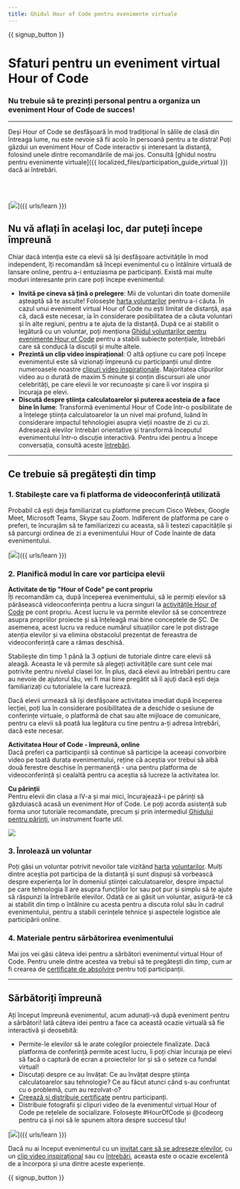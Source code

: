 ```yaml
---
title: Ghidul Hour of Code pentru evenimente virtuale
---
```


{{ signup_button }}

# Sfaturi pentru un eveniment virtual Hour of Code

### Nu trebuie să te prezinți personal pentru a organiza un eveniment Hour of Code de succes!

***

Deși Hour of Code se desfășoară în mod tradițional în sălile de clasă din întreaga lume, nu este nevoie să fii acolo în persoană pentru a te distra! Poți găzdui un eveniment Hour of Code interactiv și interesant la distanță, folosind unele dintre recomandările de mai jos.  Consultă [ghidul nostru pentru evenimente virtuale]({{ localized_files/participation_guide_virtual }}) dacă ai întrebări.

<br><br>

[<img src="/images/fit-600/Marketing/pexels-andrea-piacquadio-3762940.jpg" />]({{ urls/learn }})

## Nu vă aflați în același loc, dar puteți începe împreună
Chiar dacă intenția este ca elevii să își desfășoare activitățile în mod independent, îți recomandăm să începi evenimentul cu o întâlnire virtuală de lansare online, pentru a-i entuziasma pe participanți. Există mai multe moduri interesante prin care poți începe evenimentul: 

<ul>
<li><b>Invită pe cineva să țină o prelegere</b>: Mii de voluntari din toate domeniile așteaptă să te asculte! Folosește <a href="https://code.org/volunteer/local">harta voluntarilor</a> pentru a-i căuta. În cazul unui eveniment virtual Hour of Code nu ești limitat de distanță, așa că, dacă este necesar, ia în considerare posibilitatea de a căuta voluntari și în alte regiuni, pentru a te ajuta de la distanță. După ce ai stabilit o legătură cu un voluntar, poți menționa <a href="http://hourofcode.com/us/how-to/volunteers">Ghidul voluntarilor pentru evenimente Hour of Code</a> pentru a stabili subiecte potențiale, întrebări care să conducă la discuții și multe altele.</li> 
<li><b>Prezintă un clip video inspirațional</b>: O altă opțiune cu care poți începe evenimentul este să vizionați împreună cu participanții unul dintre numeroasele noastre <a href="http://hourofcode.com/us/promote/resources#videos">clipuri video inspiraționale</a>. Majoritatea clipurilor video au o durată de maxim 5 minute și conțin discursuri ale unor celebrități, pe care elevii le vor recunoaște și care îi vor inspira și încuraja pe elevi.</li> 
<li><b>Discută despre știința calculatoarelor și puterea acesteia de a face bine în lume</b>: Transformă evenimentul Hour of Code într-o posibilitate de a înțelege știința calculatoarelor la un nivel mai profund, luând în considerare impactul tehnologiei asupra vieții noastre de zi cu zi. Adresează elevilor întrebări orientative și transformă începutul evenimentului într-o discuție interactivă. Pentru idei pentru a începe conversația, consultă aceste <a href="https://code.org/csforgood#prompts">întrebări</a>.</li>
</ul>

---

## Ce trebuie să pregătești din timp

### 1. Stabilește care va fi platforma de videoconferință utilizată
Probabil că ești deja familiarizat cu platforme precum Cisco Webex, Google Meet, Microsoft Teams, Skype sau Zoom. Indiferent de platforma pe care o preferi, te încurajăm să te familiarizezi cu aceasta, să îi testezi capacitățile și să parcurgi ordinea de zi a evenimentului Hour of Code înainte de data evenimentului.

[<img src="/images/fit-600/Marketing/photo-of-boy-video-calling-with-a-woman-4145197.jpg" />]({{ urls/learn }})

### 2. Planifică modul în care vor participa elevii
**Activitate de tip "Hour of Code" pe cont propriu**<br>Îți recomandăm ca, după începerea evenimentului, să le permiți elevilor să părăsească videoconferința pentru a lucra singuri la <a href="https://hourofcode.com/us/learn">activitățile Hour of Code</a> pe cont propriu. Acest lucru le va permite elevilor să se concentreze asupra propriilor proiecte și să înțeleagă mai bine conceptele de ȘC. De asemenea, acest lucru va reduce numărul situațiilor care le pot distrage atenția elevilor și va elimina obstacolul prezentat de fereastra de videoconferință care a rămas deschisă.

Stabilește din timp 1 până la 3 opțiuni de tutoriale dintre care elevii să aleagă. Aceasta le vă permite să alegeți activitățile care sunt cele mai potrivite pentru nivelul clasei lor. În plus, dacă elevii au întrebări pentru care au nevoie de ajutorul tău, vei fi mai bine pregătit să îi ajuți dacă ești deja familiarizați cu tutorialele la care lucrează.

Dacă elevii urmează să își desfășoare activitatea imediat după începerea lecției, poți lua în considerare posibilitatea de a deschide o sesiune de conferințe virtuale, o platformă de chat sau alte mijloace de comunicare, pentru ca elevii să poată lua legătura cu tine pentru a-ți adresa întrebări, dacă este necesar.

**Activitatea Hour of Code - împreună, online**<br>Dacă preferi ca participanții să continue să participe la aceeași convorbire video pe toată durata evenimentului, reține că aceștia vor trebui să aibă două ferestre deschise în permanență - una pentru platforma de videoconferință și cealaltă pentru ca aceștia să lucreze la activitatea lor.

**Cu părinții**<br>Pentru elevii din clasa a IV-a și mai mici, încurajează-i pe părinți să găzduiască acasă un eveniment Hor of Code. Le poți acorda asistență sub forma unor tutoriale recomandate, precum și prin intermediul <a href="https://hourofcode.com/us/how-to/parents">Ghidului pentru părinți</a>, un instrument foarte util.

[<img src="/images/fit-600/Marketing//happy-father-and-child-browsing-laptop-in-bedroom-4545778.jpg" />](https://hourofcode.com/us/how-to/parents)

### 3. Înrolează un voluntar
Poți găsi un voluntar potrivit nevoilor tale vizitând <a href="https://code.org/volunteer/local">harta</a> <a href="https://code.org/volunteer/local">voluntarilor</a>. Mulți dintre aceștia pot participa de la distanță și sunt dispuși să vorbească despre experiența lor în domeniul științei calculatoarelor, despre impactul pe care tehnologia îl are asupra funcțiilor lor sau pot pur și simplu să te ajute să răspunzi la întrebările elevilor. Odată ce ai găsit un voluntar, asigură-te că ai stabilit din timp o întâlnire cu acesta pentru a discuta rolul său în cadrul evenimentului, pentru a stabili cerințele tehnice și aspectele logistice ale participării online.

### 4. Materiale pentru sărbătorirea evenimentului
Mai jos vei găsi câteva idei pentru a sărbători evenimentul virtual Hour of Code. Pentru unele dintre acestea va trebui să te pregătești din timp, cum ar fi crearea de <a href="https://code.org/certificates">certificate de absolvire</a> pentru toți participanții.

---

## Sărbătoriți împreună

Ați început împreună evenimentul, acum adunați-vă după eveniment pentru a sărbători! Iată câteva idei pentru a face ca această ocazie virtuală să fie interactivă și deosebită:

- Permite-le elevilor să le arate colegilor proiectele finalizate. Dacă platforma de conferință permite acest lucru, îi poți chiar încuraja pe elevi să facă o captură de ecran a proiectelor lor și să o seteze ca fundal virtual!
- Discutați despre ce au învățat: Ce au învățat despre știința calculatoarelor sau tehnologie? Ce au făcut atunci când s-au confruntat cu o problemă, cum au rezolvat-o?
- <a href="https://code.org/certificates">Creează și distribuie certificate</a> pentru participanți.
- Distribuie fotografii și clipuri video de la evenimentul virtual Hour of Code pe rețelele de socializare. Folosește #HourOfCode și @codeorg pentru ca și noi să le spunem altora despre succesul tău!

[<img src="/images/fit-600/Marketing/g8TUlHzF.jpeg" />]({{ urls/learn }})

Dacă nu ai început evenimentul cu un <a href="https://code.org/volunteer/local">invitat care să se adreseze elevilor</a>, cu un <a href="https://hourofcode.com/us/promote/resources#">clip video inspirațional</a> sau cu <a href="https://code.org/csforgood#prompts">întrebări</a>, aceasta este o ocazie excelentă de a încorpora și una dintre aceste experiențe.

{{ signup_button }}
